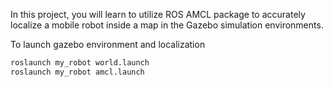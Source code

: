 In this project, you will learn to utilize ROS AMCL package to accurately localize a mobile robot inside a map in the Gazebo simulation environments.

To launch gazebo environment and localization
```bash
roslaunch my_robot world.launch
roslaunch my_robot amcl.launch 
```
